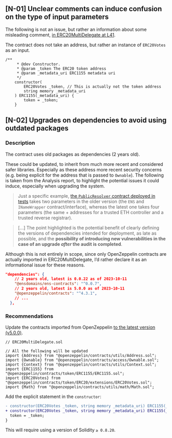 ## [N-01] Unclear comments can induce confusion on the type of input parameters

The following is not an issue, but rather an information about some misleading comment, [in ERC20MultiDelegate at L41](https://github.com/code-423n4/2023-10-ens/blob/main/contracts/ERC20MultiDelegate.sol#L41).

The contract does not take an address, but rather an instance of `ERC20Votes` as an input.

```solidity
/**
     * @dev Constructor.
     * @param _token The ERC20 token address
     * @param _metadata_uri ERC1155 metadata uri
     */
    constructor(
        ERC20Votes _token, // This is actually not the token address
        string memory _metadata_uri
    ) ERC1155(_metadata_uri) {
        token = _token;
    }
```

## [N-02] Upgrades on dependencies to avoid using outdated packages

### Description

The contract uses old packages as dependencies (2 years old).

These could be updated, to inherit from much more recent and considered safer libraries. Especially as these address more recent security concerns (e.g. being explicit for the address that is passed to `Ownable`). The following is taken from the Analysis report, to highlight the potential issues it could induce, especially when upgrading the system.

> Just a specific example, [the `PublicResolver` contract deployed in tests](https://github.com/code-423n4/2023-10-ens/blob/main/test/delegatemulti.js#L110) takes two parameters in the older version (the `ENS` and `INameWrapper` contract/interface), whereas the latest one takes four parameters (the same + addresses for a trusted ETH controller and a trusted reverse registrar).
> 

> […] The point highlighted is the potential benefit of clearly defining the versions of dependencies intended for deployment, as late as possible, and the **possibility of introducing new vulnerabilities in the case of an upgrade *after* the audit is completed**.
> 

Although this is not entirely in scope, since only OpenZeppelin contracts are actually imported in ERC20MultiDelegate, I’d rather declare it as an informational issue for these reasons.

```json
"dependencies": {
    // 2 years old, latest is 0.0.22 as of 2023-10-11
    "@ensdomains/ens-contracts": "^0.0.7",
    // 2 years old, latest is 5.0.0 as of 2023-10-11
    "@openzeppelin/contracts": "^4.3.1",
    // ...
  },
```

### Recommendations

Update the contracts imported from OpenZeppelin [to the latest version (v5.0.0)](https://www.npmjs.com/package/@openzeppelin/contracts/v/5.0.0).

```solidity
// ERC20MultiDelegate.sol

// All the following will be updated
import {Address} from "@openzeppelin/contracts/utils/Address.sol";
import {Ownable} from "@openzeppelin/contracts/access/Ownable.sol";
import {Context} from "@openzeppelin/contracts/utils/Context.sol";
import {ERC1155} from "@openzeppelin/contracts/token/ERC1155/ERC1155.sol";
import {ERC20Votes} from "@openzeppelin/contracts/token/ERC20/extensions/ERC20Votes.sol";
import {Math} from "@openzeppelin/contracts/utils/math/Math.sol";
```

Add the explicit statement in the `constructor`:

```diff
- constructor(ERC20Votes _token, string memory _metadata_uri) ERC1155(_metadata_uri) {
+ constructor(ERC20Votes _token, string memory _metadata_uri) ERC1155(_metadata_uri) Ownable(msg.sender) {
  token = _token;
}
```

This will require using a version of Solidity `≥ 0.8.20`.
